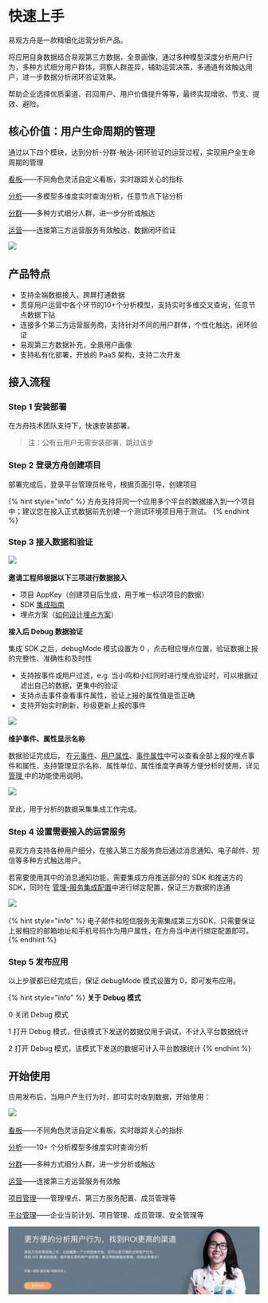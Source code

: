 # 快速上手

易观方舟是一款精细化运营分析产品。

将应用自身数据结合易观第三方数据，全景画像，通过多种模型深度分析用户行为，多种方式细分用户群体，洞察人群差异，辅助运营决策，多通道有效触达用户，进一步数据分析闭环验证效果。

帮助企业选择优质渠道、召回用户、用户价值提升等等，最终实现增收、节支、提效、避险。

## 核心价值：用户生命周期的管理

通过以下四个模块，达到分析-分群-触达-闭环验证的运营过程，实现用户全生命周期的管理

[看板](features/dashboard.md)——不同角色灵活自定义看板，实时跟踪关心的指标

[分析](features/analytics/)——多模型多维度实时查询分析，任意节点下钻分析

[分群](features/segmentation/)——多种方式细分人群，进一步分析或触达

[运营](features/operation/)——连接第三方运营服务有效触达，数据闭环验证

![ ](https://imguserradar.analysys.cn/fangzhou/sysImg/201706141931230718.png)

## 产品特点

* 支持全端数据接入，跨屏打通数据
* 贯穿用户运营中各个环节的10+个分析模型，支持实时多维交叉查询，任意节点数据下钻
* 连接多个第三方运营服务商，支持针对不同的用户群体，个性化触达，闭环验证
* 易观第三方数据补充，全景用户画像
* 支持私有化部署，开放的 PaaS 架构，支持二次开发

## 接入流程

### Step 1 安装部署

在方舟技术团队支持下，快速安装部署。

> 注：公有云用户无需安装部署，跳过该步

### Step 2 登录方舟创建项目

部署完成后，登录平台管理员帐号，根据页面引导，创建项目

{% hint style="info" %}
方舟支持将同一个应用多个平台的数据接入到一个项目中；建议您在接入正式数据前先创建一个测试环境项目用于测试。
{% endhint %}

### Step 3 接入数据和验证

![ ](https://imguserradar.analysys.cn/fangzhou/img/2019/02/201902151449466087.png)

**邀请工程师根据以下三项进行数据接入**

* 项目 AppKey（创建项目后生成，用于唯一标识项目的数据）
* SDK [集成指南](integration/sdk/)
* 埋点方案（[如何设计埋点方案](integration/prepare/tracking-plan.md)）

**接入后 Debug 数据验证**

集成 SDK 之后，debugMode 模式设置为 0 ，点击相应埋点位置，验证数据上报的完整性、准确性和及时性

* 支持按事件或用户过滤，e.g. 当小鸣和小红同时进行埋点验证时，可以根据过滤出自己的数据，更集中的验证
* 支持点击事件查看事件属性，验证上报的属性值是否正确
* 支持开始实时刷新，秒级更新上报的事件

![ ](https://imguserradar.analysys.cn/fangzhou/img/2019/02/201902151546546394.png%20)

**维护事件、属性显示名称**

数据验证完成后， 在[元事件](features/project-manegement/project-meta-events.md)、[用户属性](features/project-manegement/project-user-properties.md)、[事件属性](features/project-manegement/project-event-properties.md)中可以查看全部上报的埋点事件和属性，支持管理显示名称、属性单位、属性维度字典等方便分析时使用，详见 [管理 ](features/project-manegement/)中的功能使用说明。

![ ](https://imguserradar.analysys.cn/fangzhou/img/2018/08/201808101148521850.png)

至此，用于分析的数据采集集成工作完成。

### Step 4 设置需要接入的运营服务

易观方舟支持各种用户细分，在接入第三方服务商后通过消息通知、电子邮件、短信等多种方式触达用户。

若需要使用其中的消息通知功能，需要集成方舟推送部分的 SDK 和推送方的 SDK，同时在 [管理-服务集成配置](features/project-manegement/project-integrations.md)中进行绑定配置，保证三方数据的连通

![ ](https://imguserradar.analysys.cn/fangzhou/img/2019/02/201902151613578859.png)

{% hint style="info" %}
电子邮件和短信服务无需集成第三方SDK，只需要保证上报相应的邮箱地址和手机号码作为用户属性，在方舟当中进行绑定配置即可。
{% endhint %}

### Step 5 发布应用

以上步骤都已经完成后，保证 debugMode 模式设置为 0，即可发布应用。

{% hint style="info" %}
**关于 Debug 模式**

0 关闭 Debug 模式

1 打开 Debug 模式，但该模式下发送的数据仅用于调试，不计入平台数据统计 

2 打开 Debug 模式，该模式下发送的数据可计入平台数据统计
{% endhint %}

## 开始使用

应用发布后，当用户产生行为时，即可实时收到数据，开始使用：

![ ](https://imguserradar.analysys.cn/fangzhou/img/2019/01/201901260034296922.png)

[看板](features/dashboard.md)——不同角色灵活自定义看板，实时跟踪关心的指标

[分析](features/analytics/)——10+ 个分析模型多维度实时查询分析

[分群](features/segmentation/)——多种方式细分人群，进一步分析或触达

[运营](features/operation/)——连接第三方运营服务有效触

[项目管理](features/enterprise-basic-function/enterprise-basic-function-project-management.md)——管理埋点、第三方服务配置、成员管理等

[平台管理](features/enterprise-basic-function/)——企业当前计划、项目管理、成员管理、安全管理等

![](.gitbook/assets/201901151711159657.jpg)

